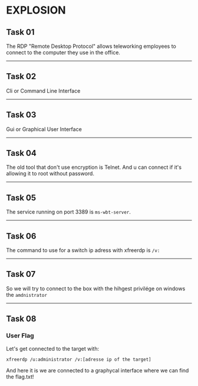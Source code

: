 # EXPLOSION 

## Task 01

The RDP "Remote Desktop Protocol" allows teleworking employees to connect to the computer they use in the office.

---
## Task 02

Cli or Command Line Interface

---
## Task 03

Gui or Graphical User Interface

---
## Task 04

The old tool that don't use encryption is Telnet. And u can connect if it's allowing it to root without password.

---
## Task 05

The service running on port 3389 is `ms-wbt-server`.

---
## Task 06 

The command to use for a switch ip adress with xfreerdp is `/v:`

---
## Task 07

So we will try to connect to the box with the hihgest privilége on windows the `amdnistrator`

---
## Task 08

### User Flag

Let's get connected to the target with:

```bash
xfreerdp /u:administrator /v:[adresse ip of the target]
```

And here it is we are connected to a graphycal interface where we can find the flag.txt!  